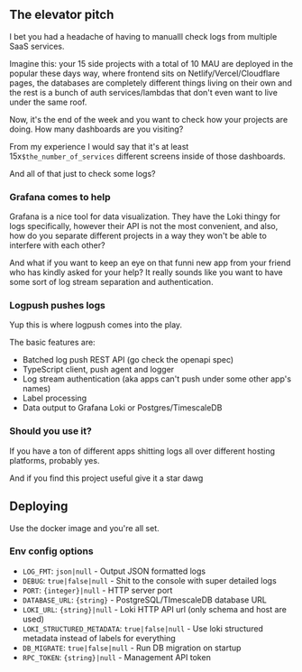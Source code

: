 ## The elevator pitch

I bet you had a headache of having to manualll check logs from multiple SaaS services.

Imagine this: your 15 side projects with a total of 10 MAU are deployed in the popular these days way, where frontend
sits on Netlify/Vercel/Cloudflare pages, the databases are completely different things
living on their own and the rest is a bunch of auth services/lambdas that don't even want to live under the same roof.

Now, it's the end of the week and you want to check how your projects are doing. How many dashboards are you visiting?

From my experience I would say that it's at least 15x`$the_number_of_services` different screens inside of those dashboards.

And all of that just to check some logs?

### Grafana comes to help

Grafana is a nice tool for data visualization. They have the Loki thingy for logs specifically, however their API is not
the most convenient, and also, how do you separate different projects in a way they won't be able to interfere with each other?

And what if you want to keep an eye on that funni new app from your friend who has kindly asked for your help?
It really sounds like you want to have some sort of log stream separation and authentication.

### Logpush pushes logs

Yup this is where logpush comes into the play.

The basic features are:

- Batched log push REST API (go check the openapi spec)
- TypeScript client, push agent and logger
- Log stream authentication (aka apps can't push under some other app's names)
- Label processing
- Data output to Grafana Loki or Postgres/TimescaleDB

### Should you use it?

If you have a ton of different apps shitting logs all over different hosting platforms, probably yes.

And if you find this project useful give it a star dawg


## Deploying

Use the docker image and you're all set.

### Env config options

- `LOG_FMT`: `json|null` - Output JSON formatted logs
- `DEBUG`: `true|false|null` - Shit to the console with super detailed logs
- `PORT`: `{integer}|null` - HTTP server port
- `DATABASE_URL`: `{string}` - PostgreSQL/TImescaleDB database URL
- `LOKI_URL`: `{string}|null` - Loki HTTP API url (only schema and host are used)
- `LOKI_STRUCTURED_METADATA`: `true|false|null` - Use loki structured metadata instead of labels for everything
- `DB_MIGRATE`: `true|false|null` - Run DB migration on startup
- `RPC_TOKEN`: `{string}|null` - Management API token
